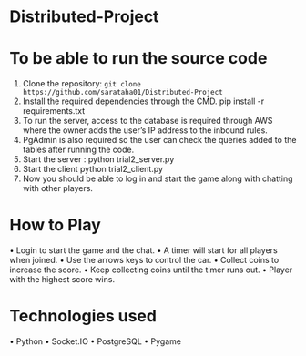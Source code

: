 # Distributed-Project

# To be able to run the source code
1.	Clone the repository:
`git clone https://github.com/sarataha01/Distributed-Project`
2.	Install the required dependencies through the CMD.
pip install -r requirements.txt
3.	To run the server, access to the database is required through AWS where the owner adds the user’s IP address to the inbound rules.
4.	PgAdmin is also required so the user can check the queries added to the tables after running the code.
5.	Start the server :
python trial2_server.py
6.	Start the client
python trial2_client.py
7.	Now you should be able to log in and start the game along with chatting with other players.
# How to Play
•	Login to start the game and the chat.
•	A timer will start for all players when joined.
•	Use the arrows keys to control the car.
•	Collect coins to increase the score.
•	Keep collecting coins until the timer runs out.
•	Player with the highest score wins.
# Technologies used
•	Python
•	Socket.IO
•	PostgreSQL
•	Pygame
